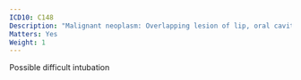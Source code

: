 ```yaml
---
ICD10: C148
Description: "Malignant neoplasm: Overlapping lesion of lip, oral cavity and pharynx"
Matters: Yes
Weight: 1
---
```

Possible difficult intubation
